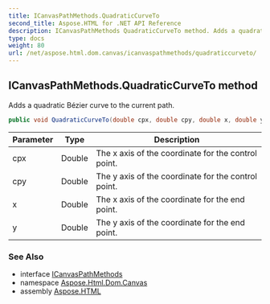 ```yaml
---
title: ICanvasPathMethods.QuadraticCurveTo
second_title: Aspose.HTML for .NET API Reference
description: ICanvasPathMethods QuadraticCurveTo method. Adds a quadratic Bézier curve to the current path
type: docs
weight: 80
url: /net/aspose.html.dom.canvas/icanvaspathmethods/quadraticcurveto/
---
```

## ICanvasPathMethods.QuadraticCurveTo method

Adds a quadratic Bézier curve to the current path.

```csharp
public void QuadraticCurveTo(double cpx, double cpy, double x, double y)
```

| Parameter | Type | Description |
| --- | --- | --- |
| cpx | Double | The x axis of the coordinate for the control point. |
| cpy | Double | The y axis of the coordinate for the control point. |
| x | Double | The x axis of the coordinate for the end point. |
| y | Double | The y axis of the coordinate for the end point. |

### See Also

* interface [ICanvasPathMethods](../)
* namespace [Aspose.Html.Dom.Canvas](../../../aspose.html.dom.canvas/)
* assembly [Aspose.HTML](../../../)
